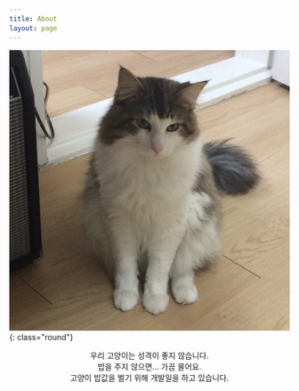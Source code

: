 ```yaml
---
title: About
layout: page
---
```

![winter](/assets/images/about_winter.jpg){: class="round"}

<p style="text-align: center;">
	우리 고양이는 성격이 좋지 않습니다.<br />
	밥을 주지 않으면... 가끔 물어요.<br />
	고양이 밥값을 벌기 위해 개발일을 하고 있습니다.
</p>
